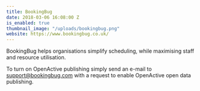 ```yaml
---
title: BookingBug
date: 2018-03-06 16:08:00 Z
is_enabled: true
thumbnail_image: "/uploads/bookingbug.png"
website: https://www.bookingbug.co.uk/
---
```


BookingBug helps organisations simplify scheduling, while maximising staff and resource utilisation.

To turn on OpenActive publishing simply send an e-mail to [support@bookingbug.com](mailto:support@bookingbug.com) with a request to enable OpenActive open data publishing.